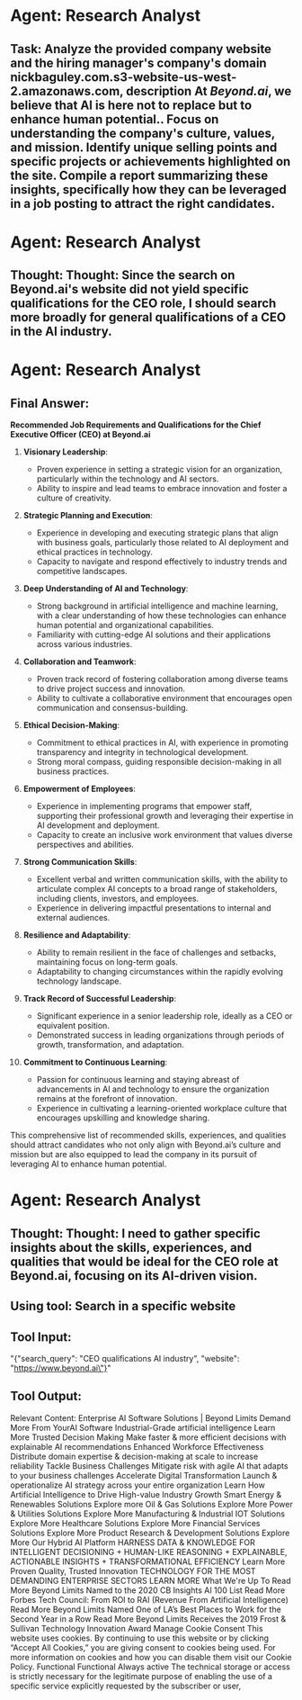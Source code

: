 # Agent: Research Analyst
## Task: Analyze the provided company website and the hiring manager's company's domain nickbaguley.com.s3-website-us-west-2.amazonaws.com, description At *Beyond.ai*, we believe that AI is here not to replace but to enhance human potential.. Focus on understanding the company's culture, values, and mission. Identify unique selling points and specific projects or achievements highlighted on the site. Compile a report summarizing these insights, specifically how they can be leveraged in a job posting to attract the right candidates.

# Agent: Research Analyst
## Thought: Thought: Since the search on Beyond.ai's website did not yield specific qualifications for the CEO role, I should search more broadly for general qualifications of a CEO in the AI industry.

# Agent: Research Analyst
## Final Answer:
**Recommended Job Requirements and Qualifications for the Chief Executive Officer (CEO) at Beyond.ai**

1. **Visionary Leadership**:
   - Proven experience in setting a strategic vision for an organization, particularly within the technology and AI sectors.
   - Ability to inspire and lead teams to embrace innovation and foster a culture of creativity.

2. **Strategic Planning and Execution**:
   - Experience in developing and executing strategic plans that align with business goals, particularly those related to AI deployment and ethical practices in technology.
   - Capacity to navigate and respond effectively to industry trends and competitive landscapes.

3. **Deep Understanding of AI and Technology**:
   - Strong background in artificial intelligence and machine learning, with a clear understanding of how these technologies can enhance human potential and organizational capabilities.
   - Familiarity with cutting-edge AI solutions and their applications across various industries.

4. **Collaboration and Teamwork**:
   - Proven track record of fostering collaboration among diverse teams to drive project success and innovation.
   - Ability to cultivate a collaborative environment that encourages open communication and consensus-building.

5. **Ethical Decision-Making**:
   - Commitment to ethical practices in AI, with experience in promoting transparency and integrity in technological development.
   - Strong moral compass, guiding responsible decision-making in all business practices.

6. **Empowerment of Employees**:
   - Experience in implementing programs that empower staff, supporting their professional growth and leveraging their expertise in AI development and deployment.
   - Capacity to create an inclusive work environment that values diverse perspectives and abilities.

7. **Strong Communication Skills**:
   - Excellent verbal and written communication skills, with the ability to articulate complex AI concepts to a broad range of stakeholders, including clients, investors, and employees.
   - Experience in delivering impactful presentations to internal and external audiences.

8. **Resilience and Adaptability**:
   - Ability to remain resilient in the face of challenges and setbacks, maintaining focus on long-term goals.
   - Adaptability to changing circumstances within the rapidly evolving technology landscape.

9. **Track Record of Successful Leadership**:
   - Significant experience in a senior leadership role, ideally as a CEO or equivalent position.
   - Demonstrated success in leading organizations through periods of growth, transformation, and adaptation.

10. **Commitment to Continuous Learning**:
    - Passion for continuous learning and staying abreast of advancements in AI and technology to ensure the organization remains at the forefront of innovation.
    - Experience in cultivating a learning-oriented workplace culture that encourages upskilling and knowledge sharing.

This comprehensive list of recommended skills, experiences, and qualities should attract candidates who not only align with Beyond.ai’s culture and mission but are also equipped to lead the company in its pursuit of leveraging AI to enhance human potential.

# Agent: Research Analyst
## Thought: Thought: I need to gather specific insights about the skills, experiences, and qualities that would be ideal for the CEO role at Beyond.ai, focusing on its AI-driven vision.
## Using tool: Search in a specific website
## Tool Input:
"{\"search_query\": \"CEO qualifications AI industry\", \"website\": \"https://www.beyond.ai\"}"
## Tool Output:
Relevant Content:
Enterprise AI Software Solutions | Beyond Limits Demand More From YourAI Software Industrial-Grade artificial intelligence Learn More Trusted Decision Making Make faster & more efficient decisions with explainable AI recommendations Enhanced Workforce Effectiveness Distribute domain expertise & decision-making at scale to increase reliability Tackle Business Challenges Mitigate risk with agile AI that adapts to your business challenges Accelerate Digital Transformation Launch & operationalize AI strategy across your entire organization Learn How Artificial Intelligence to Drive High-value Industry Growth Smart Energy & Renewables Solutions Explore more Oil & Gas Solutions Explore More Power & Utilities Solutions Explore More Manufacturing & Industrial IOT Solutions Explore More Healthcare Solutions Explore More Financial Services Solutions Explore More Product Research & Development Solutions Explore More Our Hybrid AI Platform HARNESS DATA & KNOWLEDGE FOR INTELLIGENT DECISIONING + HUMAN-LIKE REASONING + EXPLAINABLE, ACTIONABLE INSIGHTS + TRANSFORMATIONAL EFFICIENCY Learn More Proven Quality, Trusted Innovation TECHNOLOGY FOR THE MOST DEMANDING ENTERPRISE SECTORS LEARN MORE What We're Up To Read More Beyond Limits Named to the 2020 CB Insights AI 100 List Read More Forbes Tech Council: From ROI to RAI (Revenue From Artificial Intelligence) Read More Beyond Limits Named One of LA’s Best Places to Work for the Second Year in a Row Read More Beyond Limits Receives the 2019 Frost & Sullivan Technology Innovation Award Manage Cookie Consent This website uses cookies. By continuing to use this website or by clicking “Accept All Cookies,” you are giving consent to cookies being used. For more information on cookies and how you can disable them visit our Cookie Policy. Functional Functional Always active The technical storage or access is strictly necessary for the legitimate purpose of enabling the use of a specific service explicitly requested by the subscriber or user,
